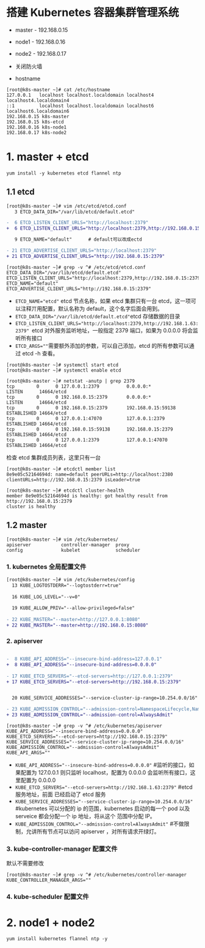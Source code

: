 # 搭建 Kubernetes 容器集群管理系统

- master - 192.168.0.15
- node1  - 192.168.0.16
- node2  - 192.168.0.17

- 关闭防火墙
- hostname
```
[root@k8s-master ~]# cat /etc/hostname 
127.0.0.1   localhost localhost.localdomain localhost4 localhost4.localdomain4
::1         localhost localhost.localdomain localhost6 localhost6.localdomain6
192.168.0.15 k8s-master
192.168.0.15 k8s-etcd
192.168.0.16 k8s-node1
192.168.0.17 k8s-node2
```



# 1. master + etcd
```
yum install -y kubernetes etcd flannel ntp
```
## 1.1 etcd

```diff
[root@k8s-master ~]# vim /etc/etcd/etcd.conf 
   3 ETCD_DATA_DIR="/var/lib/etcd/default.etcd"

-  6 ETCD_LISTEN_CLIENT_URLS="http://localhost:2379"
+  6 ETCD_LISTEN_CLIENT_URLS="http://localhost:2379,http://192.168.0.15:2379"

   9 ETCD_NAME="default"      # default可以改成ectd

- 21 ETCD_ADVERTISE_CLIENT_URLS="http://localhost:2379"
+ 21 ETCD_ADVERTISE_CLIENT_URLS="http://192.168.0.15:2379"
```
```
[root@k8s-master ~]# grep -v ^# /etc/etcd/etcd.conf 
ETCD_DATA_DIR="/var/lib/etcd/default.etcd"
ETCD_LISTEN_CLIENT_URLS="http://localhost:2379,http://192.168.0.15:2379"
ETCD_NAME="default"
ETCD_ADVERTISE_CLIENT_URLS="http://192.168.0.15:2379"
```
- ```ETCD_NAME="etcd"``` etcd 节点名称，如果 etcd 集群只有一台 etcd，这一项可以注释丌用配置，默认名称为 default，这个名字后面会用到。
- ```ETCD_DATA_DIR="/var/lib/etcd/default.etcd"```etcd 存储数据的目录 
- ```ETCD_LISTEN_CLIENT_URLS="http://localhost:2379,http://192.168.1.63:2379" ```etcd 对外服务监听地址，一般指定 2379 端口，如果为 0.0.0.0 将会监听所有接口 
- ```ETCD_ARGS=""```需要额外添加的参数，可以自己添加，etcd 的所有参数可以通过 etcd -h 查看。

```
[root@k8s-master ~]# systemctl start etcd
[root@k8s-master ~]# systemctl enable etcd
```
```
[root@k8s-master ~]# netstat -anutp | grep 2379
tcp        0      0 127.0.0.1:2379          0.0.0.0:*               LISTEN      14664/etcd          
tcp        0      0 192.168.0.15:2379       0.0.0.0:*               LISTEN      14664/etcd          
tcp        0      0 192.168.0.15:2379       192.168.0.15:59138      ESTABLISHED 14664/etcd          
tcp        0      0 127.0.0.1:47070         127.0.0.1:2379          ESTABLISHED 14664/etcd          
tcp        0      0 192.168.0.15:59138      192.168.0.15:2379       ESTABLISHED 14664/etcd          
tcp        0      0 127.0.0.1:2379          127.0.0.1:47070         ESTABLISHED 14664/etcd  
```
检查 etcd 集群成员列表，这里只有一台
```
[root@k8s-master ~]# etcdctl member list
8e9e05c52164694d: name=default peerURLs=http://localhost:2380 clientURLs=http://192.168.0.15:2379 isLeader=true
```
```
[root@k8s-master ~]# etcdctl cluster-health
member 8e9e05c52164694d is healthy: got healthy result from http://192.168.0.15:2379
cluster is healthy
```
## 1.2 master
```
[root@k8s-master ~]# vim /etc/kubernetes/
apiserver           controller-manager  proxy               
config              kubelet             scheduler  
```
### 1. kubernetes 全局配置文件
```diff
[root@k8s-master ~]# vim /etc/kubernetes/config 
  13 KUBE_LOGTOSTDERR="--logtostderr=true"
  
  16 KUBE_LOG_LEVEL="--v=0"
  
  19 KUBE_ALLOW_PRIV="--allow-privileged=false"
  
- 22 KUBE_MASTER="--master=http://127.0.0.1:8080"
+ 22 KUBE_MASTER="--master=http://192.168.0.15:8080"
 ```

### 2. apiserver
```diff

-  8 KUBE_API_ADDRESS="--insecure-bind-address=127.0.0.1"
+  8 KUBE_API_ADDRESS="--insecure-bind-address=0.0.0.0"
  
- 17 KUBE_ETCD_SERVERS="--etcd-servers=http://127.0.0.1:2379"
+ 17 KUBE_ETCD_SERVERS="--etcd-servers=http://192.168.0.15:2379"


  20 KUBE_SERVICE_ADDRESSES="--service-cluster-ip-range=10.254.0.0/16"

- 23 KUBE_ADMISSION_CONTROL="--admission-control=NamespaceLifecycle,NamespaceExists,LimitRanger,SecurityContextDeny,ServiceAccount,ResourceQuota"
+ 23 KUBE_ADMISSION_CONTROL="--admission-control=AlwaysAdmit"
```
```
[root@k8s-master ~]# grep -v ^# /etc/kubernetes/apiserver 
KUBE_API_ADDRESS="--insecure-bind-address=0.0.0.0"
KUBE_ETCD_SERVERS="--etcd-servers=http://192.168.0.15:2379"
KUBE_SERVICE_ADDRESSES="--service-cluster-ip-range=10.254.0.0/16"
KUBE_ADMISSION_CONTROL="--admission-control=AlwaysAdmit"
KUBE_API_ARGS=""
```
- ```KUBE_API_ADDRESS="--insecure-bind-address=0.0.0.0"``` #监听的接口，如果配置为 127.0.0.1 则只监听 localhost，配置为 0.0.0.0 会监听所有接口，这里配置为 0.0.0.0
- ```KUBE_ETCD_SERVERS="--etcd-servers=http://192.168.1.63:2379"``` #etcd 服务地址，前面 已经启动了 etcd 服务
- ```KUBE_SERVICE_ADDRESSES="--service-cluster-ip-range=10.254.0.0/16"``` #kubernetes 可以分配的 ip 的范围，kubernetes 启动的每一个 pod 以及 serveice 都会分配一个 ip 地址，将从这个 范围中分配 IP。
- ```KUBE_ADMISSION_CONTROL="--admission-control=AlwaysAdmit"``` #不做限制，允讲所有节点可以访问 apiserver ，对所有请求开绿灯。
### 3. kube-controller-manager 配置文件

默认不需要修改

```
[root@k8s-master ~]# grep -v ^# /etc/kubernetes/controller-manager 
KUBE_CONTROLLER_MANAGER_ARGS=""
```
### 4. kube-scheduler 配置文件

















# 2. node1 + node2
```
yum install kubernetes flannel ntp -y
```
